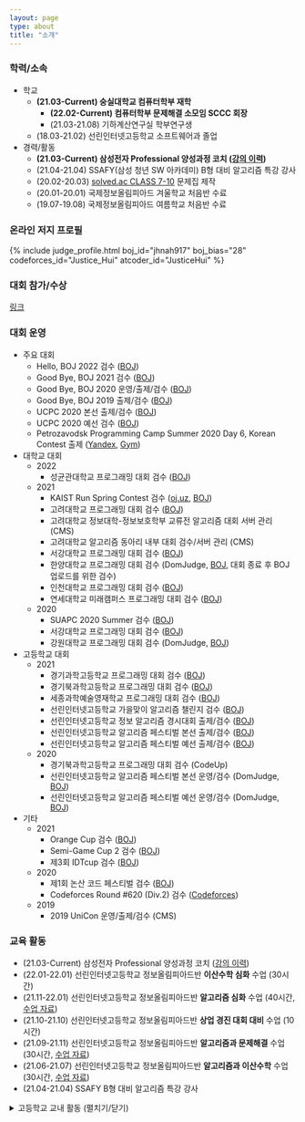 ```yaml
---
layout: page
type: about
title: "소개"
---
```


### 학력/소속
* 학교
  * **(21.03-Current) 숭실대학교 컴퓨터학부 재학**
    * **(22.02-Current) 컴퓨터학부 문제해결 소모임 SCCC 회장**
    * (21.03-21.08) 기하계산연구실 학부연구생
  * (18.03-21.02) 선린인터넷고등학교 소프트웨어과 졸업
* 경력/활동
  * **(21.03-Current) 삼성전자 Professional 양성과정 코치 ([강의 이력](/about/secpro/))**
  * (21.04-21.04) SSAFY(삼성 청년 SW 아카데미) B형 대비 알고리즘 특강 강사
  * (20.02-20.03) [solved.ac CLASS 7-10](https://solved.ac/class) 문제집 제작
  * (20.01-20.01) 국제정보올림피아드 겨울학교 처음반 수료
  * (19.07-19.08) 국제정보올림피아드 여름학교 처음반 수료

### 온라인 저지 프로필
{% include judge_profile.html boj_id="jhnah917" boj_bias="28" codeforces_id="Justice_Hui" atcoder_id="JusticeHui" %}

### 대회 참가/수상
[링크](/about/award/)

### 대회 운영
* 주요 대회
  * Hello, BOJ 2022 검수 ([BOJ](http://icpc.me/753))
  * Good Bye, BOJ 2021 검수 ([BOJ](http://icpc.me/744))
  * Good Bye, BOJ 2020 운영/출제/검수 ([BOJ](http://icpc.me/c/578))
  * Good Bye, BOJ 2019 출제/검수 ([BOJ](http://icpc.me/c/497))
  * UCPC 2020 본선 출제/검수 ([BOJ](http://icpc.me/c/524))
  * UCPC 2020 예선 검수 ([BOJ](http://icpc.me/c/521))
  * Petrozavodsk Programming Camp Summer 2020 Day 6, Korean Contest 출제 ([Yandex](https://official.contest.yandex.com/ptz-summer-2020/contest/19421/standings/), [Gym](https://codeforces.com/gym/102984))
* 대학교 대회
  * 2022
    * 성균관대학교 프로그래밍 대회 검수 ([BOJ](http://icpc.me/c/771))
  * 2021
    * KAIST Run Spring Contest 검수 ([oj.uz](https://oj.uz), [BOJ](http://icpc.me/c/649))
    * 고려대학교 프로그래밍 대회 검수 ([BOJ](http://icpc.me/740))
    * 고려대학교 정보대학-정보보호학부 교류전 알고리즘 대회 서버 관리 (CMS)
    * 고려대학교 알고리즘 동아리 내부 대회 검수/서버 관리 (CMS)
    * 서강대학교 프로그래밍 대회 검수 ([BOJ](http://icpc.me/c/725))
    * 한양대학교 프로그래밍 대회 검수 (DomJudge, [BOJ](#), 대회 종료 후 BOJ 업로드를 위한 검수)
    * 인천대학교 프로그래밍 대회 검수 ([BOJ](http://icpc.me/727))
    * 연세대학교 미래캠퍼스 프로그래밍 대회 검수 ([BOJ](http://icpc.me/c/665))
  * 2020
    * SUAPC 2020 Summer 검수 ([BOJ](http://icpc.me/c/529))
    * 서강대학교 프로그래밍 대회 검수 ([BOJ](http://icpc.me/c/564))
    * 강원대학교 프로그래밍 대회 검수 (DomJudge, [BOJ](https://www.acmicpc.net/category/detail/2431))
* 고등학교 대회
  * 2021
    * 경기과학고등학교 프로그래밍 대회 검수 ([BOJ](http://icpc.me/748))
    * 경기북과학고등학교 프로그래밍 대회 검수 ([BOJ](http://icpc.me/737))
    * 세종과학예술영재학교 프로그래밍 대회 검수 ([BOJ](http://icpc.me/741))
    * 선린인터넷고등학교 가을맞이 알고리즘 챌린지 검수 ([BOJ](http://icpc.me/c/708))
    * 선린인터넷고등학교 정보 알고리즘 경시대회 출제/검수 ([BOJ](http://icpc.me/c/687))
    * 선린인터넷고등학교 알고리즘 페스티벌 본선 출제/검수 ([BOJ](http://icpc.me/c/663))
    * 선린인터넷고등학교 알고리즘 페스티벌 예선 출제/검수 ([BOJ](http://icpc.me/c/652))
  * 2020
    * 경기북과학고등학교 프로그래밍 대회 검수 (CodeUp)
    * 선린인터넷고등학교 알고리즘 페스티벌 본선 운영/검수 (DomJudge, [BOJ](http://icpc.me/c/581))
    * 선린인터넷고등학교 알고리즘 페스티벌 예선 운영/검수 (DomJudge, [BOJ](http://icpc.me/c/581))
* 기타
  * 2021
    * Orange Cup 검수 ([BOJ](http://icpc.me/c/667))
    * Semi-Game Cup 2 검수 ([BOJ](http://icpc.me/c/675))
    * 제3회 IDTcup 검수 ([BOJ](http://icpc.me/c/638))
  * 2020
    * 제1회 논산 코드 페스티벌 검수 ([BOJ](http://icpc.me/c/507))
    * Codeforces Round #620 (Div.2) 검수 ([Codeforces](https://codeforces.com/contest/1304))
  * 2019
    * 2019 UniCon 운영/출제/검수 (CMS)

### 교육 활동
* (21.03-Current) 삼성전자 Professional 양성과정 코치 ([강의 이력](/about/secpro/))
* (22.01-22.01) 선린인터넷고등학교 정보올림피아드반 **이산수학 심화** 수업 (30시간)
* (21.11-22.01) 선린인터넷고등학교 정보올림피아드반 **알고리즘 심화** 수업 (40시간, [수업 자료](https://github.com/justiceHui/Sunrin-SHARC/tree/master/2021-2nd))
* (21.10-21.10) 선린인터넷고등학교 정보올림피아드반 **상업 경진 대회 대비** 수업 (10시간)
* (21.09-21.11) 선린인터넷고등학교 정보올림피아드반 **알고리즘과 문제해결** 수업 (30시간, [수업 자료](https://github.com/justiceHui/Sunrin-SHARC/tree/master/2021-2nd))
* (21.06-21.07) 선린인터넷고등학교 정보올림피아드반 **알고리즘과 이산수학** 수업 (30시간, [수업 자료](https://github.com/justiceHui/Sunrin-SHARC/tree/master/2021-1st))
* (21.04-21.04) SSAFY B형 대비 알고리즘 특강 강사

<details markdown="1">
<summary>고등학교 교내 활동 (펼치기/닫기)</summary>
<ul>
<li>(20.08-20.12) 선린인터넷고등학교 정보올림피아드반 <b>KOI 대비</b> 수업 (<a href = "https://github.com/justiceHui/Sunrin-SHARC/tree/master/2020-2nd">수업 자료</a>)</li>
<li>(20.08-20.08) 선린인터넷고등학교 정보올림피아드반 <b>고급 알고리즘</b> 수업 (<a href = "https://github.com/justiceHui/Sunrin-SHARC/tree/master/2020-Summer">수업 자료</a>)</li>
<li>(20.02-20.08) 선린인터넷고등학교 정보올림피아드반 고급 알고리즘 교재 집필</li>
<li>(19.09-19.09) 소프트웨어 나눔축제(SSF 2019) 코딩 캠프 조교</li>
<li>(19.08-19.09) 소프트웨어 나눔축제(SSF 2019) 코딩 캠프 교재 집필</li>
<li>(19.05-19.07) 선린인터넷고등학교 프로그래밍 동아리(Unifox) 기초 자료구조/알고리즘 수업</li>
<li>(19.04-19.05) 선린인터넷고등학교 정보올림피아드반 KOI 1차 대비 수업</li>
<li>(19.01-19.01) 선린인터넷고등학교 신입생 특별 교육 조교</li>
<li>(18.12-19.01) 선린인터넷고등학교 신입생 특별 교육 연습 문제 출제/검수/해설</li>
<li>(18.09-18.11) 선린인터넷고등학교 알고리즘 스터디(Logic) 기초 알고리즘 수업</li>
<li>(18.09-18.09) 교육 봉사 동아리(Hello Coding) 코딩 캠프 C언어 수업</li>
<li>(18.09-18.09) 소프트웨어 나눔축제(SSF 2018) 코딩 캠프 조교</li>
</ul>
</details>
